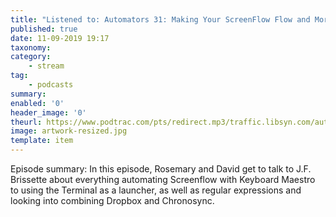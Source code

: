 ```yaml
---
title: "Listened to: Automators 31: Making Your ScreenFlow Flow and More with J.F. Brissette"
published: true
date: 11-09-2019 19:17
taxonomy:
category:
	- stream
tag:
	- podcasts
summary:
enabled: '0'
header_image: '0'
theurl: https://www.podtrac.com/pts/redirect.mp3/traffic.libsyn.com/automatorsrelay/automators031.mp3
image: artwork-resized.jpg
template: item
---
```

 
Episode summary: In this episode, Rosemary and David get to talk to J.F. Brissette about everything automating Screenflow with Keyboard Maestro to using the Terminal as a launcher, as well as regular expressions and looking into combining Dropbox and Chronosync.

